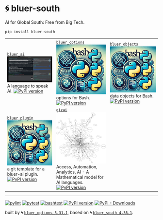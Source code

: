 # 🌀 bluer-south

AI for Global South: Free from Big Tech.

```bash
pip install bluer-south
```

|   |   |   |
| --- | --- | --- |
| [`bluer_ai`](https://github.com/kamangir/bluer-ai) [![image](https://github.com/kamangir/assets/blob/main/awesome-bash-cli/marquee-2024-10-26.jpg?raw=true)](https://github.com/kamangir/bluer-ai) A language to speak AI.  [![PyPI version](https://img.shields.io/pypi/v/bluer_ai.svg)](https://pypi.org/project/bluer_ai/) | [`bluer_options`](https://github.com/kamangir/bluer-options) [![image](https://github.com/kamangir/assets/raw/main/blue-plugin/marquee.png?raw=true)](https://github.com/kamangir/bluer-options) options for Bash.  [![PyPI version](https://img.shields.io/pypi/v/bluer_options.svg)](https://pypi.org/project/bluer_options/) | [`bluer_objects`](https://github.com/kamangir/bluer-objects) [![image](https://github.com/kamangir/assets/raw/main/blue-objects/marquee.png?raw=true)](https://github.com/kamangir/bluer-objects) data objects for Bash.  [![PyPI version](https://img.shields.io/pypi/v/bluer_objects.svg)](https://pypi.org/project/bluer_objects/) |
| [`bluer_plugin`](https://github.com/kamangir/bluer-plugin) [![image](https://github.com/kamangir/assets/raw/main/blue-plugin/marquee.png?raw=true)](https://github.com/kamangir/bluer-plugin) a git template for a bluer-ai plugin.  [![PyPI version](https://img.shields.io/pypi/v/bluer_plugin.svg)](https://pypi.org/project/bluer_plugin/) | [`gizai`](https://github.com/kamangir/giza) [![image](https://github.com/kamangir/giza/raw/main/assets/giza.png)](https://github.com/kamangir/giza) Access, Automation, Analytics, AI - A Mathematical model for AI languages.  [![PyPI version](https://img.shields.io/pypi/v/gizai.svg)](https://pypi.org/project/gizai/) |  |

---


[![pylint](https://github.com/kamangir/bluer-south/actions/workflows/pylint.yml/badge.svg)](https://github.com/kamangir/bluer-south/actions/workflows/pylint.yml) [![pytest](https://github.com/kamangir/bluer-south/actions/workflows/pytest.yml/badge.svg)](https://github.com/kamangir/bluer-south/actions/workflows/pytest.yml) [![bashtest](https://github.com/kamangir/bluer-south/actions/workflows/bashtest.yml/badge.svg)](https://github.com/kamangir/bluer-south/actions/workflows/bashtest.yml) [![PyPI version](https://img.shields.io/pypi/v/bluer-south.svg)](https://pypi.org/project/bluer-south/) [![PyPI - Downloads](https://img.shields.io/pypi/dd/bluer-south)](https://pypistats.org/packages/bluer-south)

built by 🌀 [`bluer_options-5.31.1`](https://github.com/kamangir/awesome-bash-cli), based on 🌀 [`bluer_south-4.36.1`](https://github.com/kamangir/bluer-south).
